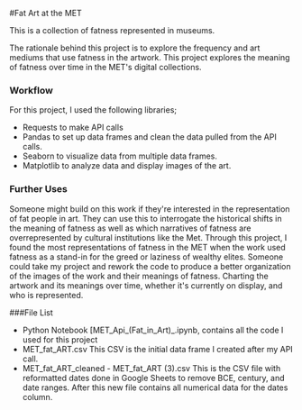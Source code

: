
#Fat Art at the MET

This is a collection of fatness represented in museums.

The rationale behind this project is to explore the frequency and art mediums that use fatness in the artwork. This project explores the meaning of fatness over time in the MET's digital collections. 

### Workflow

For this project, I used the following libraries; 
- Requests to make API calls
- Pandas to set up data frames and clean the data pulled from the API calls. 
- Seaborn to visualize data from multiple data frames. 
- Matplotlib to analyze data and display images of the art.

### Further Uses 

Someone might build on this work if they're interested in the representation of fat people in art. They can use this to interrogate the historical shifts in the meaning of fatness as well as which narratives of fatness are overrepresented by cultural institutions like the Met. Through this project, I found the most representations of fatness in the MET when the work used fatness as a stand-in for the greed or laziness of wealthy elites. Someone could take my project and rework the code to produce a better organization of the images of the work and their meanings of fatness. Charting the artwork and its meanings over time, whether it's currently on display, and who is represented.      


###File List 

* Python Notebook [MET_Api_(Fat_in_Art)_.ipynb, contains all the code I used for this project 
* MET_fat_ART.csv This CSV is the initial data frame I created after my API call. 
* MET_fat_ART_cleaned - MET_fat_ART (3).csv This is the CSV file with reformatted dates done in Google Sheets to remove BCE, century, and date ranges. After this new file contains all numerical data for the dates column. 
